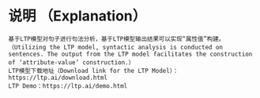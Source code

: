 # 说明 （Explanation）
    基于LTP模型对句子进行句法分析，基于LTP模型输出结果可以实现“属性值”构建。（Utilizing the LTP model, syntactic analysis is conducted on sentences. The output from the LTP model facilitates the construction of ‘attribute-value’ construction.）
    LTP模型下载地址（Download link for the LTP Model）：https://ltp.ai/download.html
    LTP Demo：https://ltp.ai/demo.html


